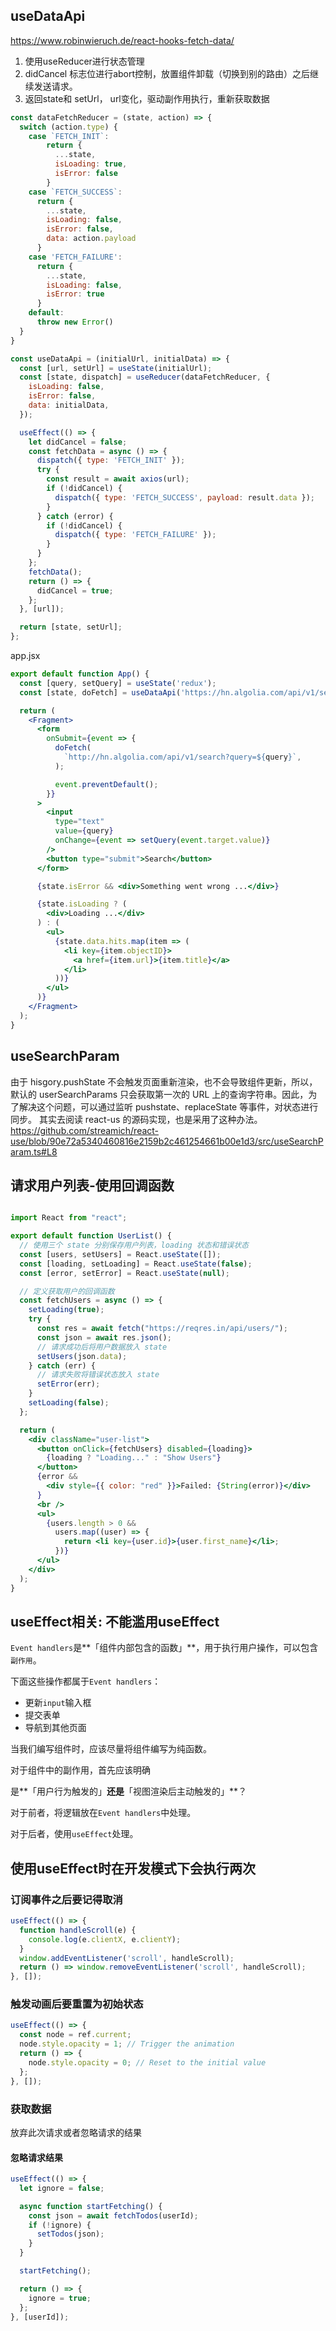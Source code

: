 ## useDataApi

https://www.robinwieruch.de/react-hooks-fetch-data/

1. 使用useReducer进行状态管理
2. didCancel 标志位进行abort控制，放置组件卸载（切换到别的路由）之后继续发送请求。
3. 返回state和 setUrl， url变化，驱动副作用执行，重新获取数据

```js
const dataFetchReducer = (state, action) => {
  switch (action.type) {
    case `FETCH_INIT`:
        return {
          ...state,
          isLoading: true,
          isError: false
        }
    case `FETCH_SUCCESS`:
      return {
        ...state,
        isLoading: false,
        isError: false,
        data: action.payload
      }
    case 'FETCH_FAILURE':
      return {
        ...state,
        isLoading: false,
        isError: true
      }
    default: 
      throw new Error()
  }
}

const useDataApi = (initialUrl, initialData) => {
  const [url, setUrl] = useState(initialUrl);
  const [state, dispatch] = useReducer(dataFetchReducer, {
    isLoading: false,
    isError: false,
    data: initialData,
  });

  useEffect(() => {
    let didCancel = false;
    const fetchData = async () => {
      dispatch({ type: 'FETCH_INIT' });
      try {
        const result = await axios(url);
        if (!didCancel) {
          dispatch({ type: 'FETCH_SUCCESS', payload: result.data });
        }
      } catch (error) {
        if (!didCancel) {
          dispatch({ type: 'FETCH_FAILURE' });
        }
      }
    };
    fetchData();
    return () => {
      didCancel = true;
    };
  }, [url]);

  return [state, setUrl];
};
```

app.jsx

```jsx
export default function App() {
  const [query, setQuery] = useState('redux');
  const [state, doFetch] = useDataApi('https://hn.algolia.com/api/v1/search?query=redux', { hits: [] });

  return (
    <Fragment>
      <form
        onSubmit={event => {
          doFetch(
            `http://hn.algolia.com/api/v1/search?query=${query}`,
          );

          event.preventDefault();
        }}
      >
        <input
          type="text"
          value={query}
          onChange={event => setQuery(event.target.value)}
        />
        <button type="submit">Search</button>
      </form>

      {state.isError && <div>Something went wrong ...</div>}

      {state.isLoading ? (
        <div>Loading ...</div>
      ) : (
        <ul>
          {state.data.hits.map(item => (
            <li key={item.objectID}>
              <a href={item.url}>{item.title}</a>
            </li>
          ))}
        </ul>
      )}
    </Fragment>
  );
}
```

## useSearchParam

由于 hisgory.pushState 不会触发页面重新渲染，也不会导致组件更新，所以，默认的 userSearchParams 只会获取第一次的 URL 上的查询字符串。因此，为了解决这个问题，可以通过监听 pushstate、replaceState 等事件，对状态进行同步。 其实去阅读 react-us 的源码实现，也是采用了这种办法。 https://github.com/streamich/react-use/blob/90e72a5340460816e2159b2c461254661b00e1d3/src/useSearchParam.ts#L8

## 请求用户列表-使用回调函数

```jsx

import React from "react";

export default function UserList() {
  // 使用三个 state 分别保存用户列表，loading 状态和错误状态
  const [users, setUsers] = React.useState([]);
  const [loading, setLoading] = React.useState(false);
  const [error, setError] = React.useState(null);

  // 定义获取用户的回调函数
  const fetchUsers = async () => {
    setLoading(true);
    try {
      const res = await fetch("https://reqres.in/api/users/");
      const json = await res.json();
      // 请求成功后将用户数据放入 state
      setUsers(json.data);
    } catch (err) {
      // 请求失败将错误状态放入 state
      setError(err);
    }
    setLoading(false);
  };

  return (
    <div className="user-list">
      <button onClick={fetchUsers} disabled={loading}>
        {loading ? "Loading..." : "Show Users"}
      </button>
      {error && 
        <div style={{ color: "red" }}>Failed: {String(error)}</div>
      }
      <br />
      <ul>
        {users.length > 0 &&
          users.map((user) => {
            return <li key={user.id}>{user.first_name}</li>;
          })}
      </ul>
    </div>
  );
}

```

## useEffect相关: 不能滥用useEffect

`Event handlers`是**「组件内部包含的函数」**，用于执行用户操作，可以包含`副作用`。

下面这些操作都属于`Event handlers`：

- 更新`input`输入框
- 提交表单
- 导航到其他页面

当我们编写组件时，应该尽量将组件编写为纯函数。

对于组件中的副作用，首先应该明确

是**「用户行为触发的」**还是**「视图渲染后主动触发的」**？

对于前者，将逻辑放在`Event handlers`中处理。

对于后者，使用`useEffect`处理。

## 使用useEffect时在开发模式下会执行两次

### 订阅事件之后要记得取消

```jsx
useEffect(() => {
  function handleScroll(e) {
    console.log(e.clientX, e.clientY);
  }
  window.addEventListener('scroll', handleScroll);
  return () => window.removeEventListener('scroll', handleScroll);
}, []);
```

### 触发动画后要重置为初始状态

```js
useEffect(() => {
  const node = ref.current;
  node.style.opacity = 1; // Trigger the animation
  return () => {
    node.style.opacity = 0; // Reset to the initial value
  };
}, []);
```

### 获取数据

放弃此次请求或者忽略请求的结果

#### 忽略请求结果

```jsx
useEffect(() => {
  let ignore = false;

  async function startFetching() {
    const json = await fetchTodos(userId);
    if (!ignore) {
      setTodos(json);
    }
  }

  startFetching();

  return () => {
    ignore = true;
  };
}, [userId]);
```

